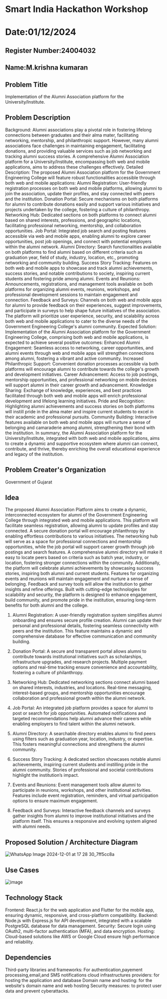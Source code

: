# Smart India Hackathon Workshop
# Date:01/12/2024
## Register Number:24004032
## Name:M.krishna kumaran
## Problem Title
Implementation of the Alumni Association platform for the University/Institute.
## Problem Description
Background: Alumni associations play a pivotal role in fostering lifelong connections between graduates and their alma mater, facilitating networking, mentorship, and philanthropic support. However, many alumni associations face challenges in maintaining engagement, facilitating donations, and providing valuable services such as job networking and tracking alumni success stories. A comprehensive Alumni Association platform for a University/Institute, encompassing both web and mobile applications, aims to address these challenges effectively. Detailed Description: The proposed Alumni Association platform for the Government Engineering College will feature robust functionalities accessible through both web and mobile applications: Alumni Registration: User-friendly registration processes on both web and mobile platforms, allowing alumni to join the association, update their profiles, and stay connected with peers and the institution. Donation Portal: Secure mechanisms on both platforms for alumni to contribute donations easily and support various initiatives and projects undertaken by the college, fostering a culture of philanthropy. Networking Hub: Dedicated sections on both platforms to connect alumni based on shared interests, professions, and geographic locations, facilitating professional networking, mentorship, and collaboration opportunities. Job Portal: Integrated job search and posting features accessible via web and mobile apps, enabling alumni to explore career opportunities, post job openings, and connect with potential employers within the alumni network. Alumni Directory: Search functionalities available on both platforms to find alumni based on different criteria such as graduation year, field of study, industry, location, etc., promoting networking and community building. Success Story Tracking: Features on both web and mobile apps to showcase and track alumni achievements, success stories, and notable contributions to society, inspiring current students and fostering pride among alumni. Events and Reunions: Announcements, registrations, and management tools available on both platforms for organizing alumni events, reunions, workshops, and professional development sessions to maintain engagement and connection. Feedback and Surveys: Channels on both web and mobile apps for alumni to provide feedback on their experiences, suggest improvements, and participate in surveys to help shape future initiatives of the association. The platform will prioritize user experience, security, and scalability across both web and mobile applications to cater to the diverse needs of the Government Engineering College's alumni community. Expected Solution: Implementation of the Alumni Association platform for the Government Engineering College, comprising both web and mobile applications, is expected to achieve several positive outcomes: Enhanced Alumni Engagement: Seamless access to networking, career opportunities, and alumni events through web and mobile apps will strengthen connections among alumni, fostering a vibrant and active community. Increased Philanthropic Support: Convenient donation processes accessible via both platforms will encourage alumni to contribute towards the college's growth and development initiatives. Career Advancement: Access to job postings, mentorship opportunities, and professional networking on mobile devices will support alumni in their career growth and advancement. Knowledge Sharing: Exchange of knowledge, experiences, and best practices facilitated through both web and mobile apps will enrich professional development and lifelong learning initiatives. Pride and Recognition: Highlighting alumni achievements and success stories on both platforms will instill pride in the alma mater and inspire current students to excel in their academic and professional pursuits. Community Building: Interactive features available on both web and mobile apps will nurture a sense of belonging and camaraderie among alumni, strengthening their bond with the institution. In summary, the Alumni Association platform for the University/Institute, integrated with both web and mobile applications, aims to create a dynamic and supportive ecosystem where alumni can connect, contribute, and thrive, thereby enriching the overall educational experience and legacy of the institution.
## Problem Creater's Organization
Government of Gujarat

## Idea
The proposed Alumni Association Platform aims to create a dynamic, interconnected ecosystem for alumni of the Government Engineering College through integrated web and mobile applications. This platform will facilitate seamless registration, allowing alumni to update profiles and stay connected. A secure donation portal will encourage philanthropy by enabling effortless contributions to various initiatives. The networking hub will serve as a space for professional connections and mentorship opportunities, while the job portal will support career growth through job postings and search features. A comprehensive alumni directory will make it easy to locate peers based on criteria such as batch year, industry, or location, fostering stronger connections within the community. Additionally, the platform will celebrate alumni achievements by showcasing success stories, inspiring both alumni and current students. Features for organizing events and reunions will maintain engagement and nurture a sense of belonging. Feedback and survey tools will allow the institution to gather insights and refine offerings. Built with cutting-edge technologies for scalability and security, the platform is designed to enhance engagement, build community, and promote pride in the institution, ensuring long-term benefits for both alumni and the college.

1. Alumni Registration:
A user-friendly registration system simplifies alumni onboarding and ensures secure profile creation. Alumni can update their personal and professional details, fostering seamless connectivity with peers and the institution. This feature maintains a dynamic and comprehensive database for effective communication and community building.

2. Donation Portal:
A secure and transparent portal allows alumni to contribute towards institutional initiatives such as scholarships, infrastructure upgrades, and research projects. Multiple payment options and real-time tracking ensure convenience and accountability, fostering a culture of philanthropy.

3. Networking Hub:
Dedicated networking sections connect alumni based on shared interests, industries, and locations. Real-time messaging, interest-based groups, and mentorship opportunities encourage collaboration and professional growth within the alumni network.

4. Job Portal:
An integrated job platform provides a space for alumni to post or search for job opportunities. Automated notifications and targeted recommendations help alumni advance their careers while enabling employers to find talent within the alumni network.

5. Alumni Directory:
A searchable directory enables alumni to find peers using filters such as graduation year, location, industry, or expertise. This fosters meaningful connections and strengthens the alumni community.

6. Success Story Tracking:
A dedicated section showcases notable alumni achievements, inspiring current students and instilling pride in the alumni community. Stories of professional and societal contributions highlight the institution’s impact.

7. Events and Reunions:
Event management tools allow alumni to participate in reunions, workshops, and other institutional activities. Features include event registration, reminders, and virtual participation options to ensure maximum engagement.

8. Feedback and Surveys:
Interactive feedback channels and surveys gather insights from alumni to improve institutional initiatives and the platform itself. This ensures a responsive and evolving system aligned with alumni needs.








## Proposed Solution / Architecture Diagram
![WhatsApp Image 2024-12-01 at 17 28 30_7ff5cc8a](https://github.com/user-attachments/assets/768a0d39-db35-4961-9adb-7728633ff569)



## Use Cases
![image](https://github.com/user-attachments/assets/56bc8608-73ec-4b0a-aee2-2b6f5c4b0ab7)



## Technology Stack
Frontend: React.js for the web application and Flutter for the mobile app, ensuring dynamic, responsive, and cross-platform compatibility.
Backend: Node.js with Express.js for API development, integrated with a scalable PostgreSQL database for data management.
Security: Secure login using OAuth2, multi-factor authentication (MFA), and data encryption.
Hosting: Cloud-based solutions like AWS or Google Cloud ensure high performance and reliability.


## Dependencies
Third-party libraries and frameworks: For authentication,payement processing,email,and SMS notifications
cloud infrastructures providers: for hosting the application and database
Domain name and hosting: for the website's domain name and web hosting
Security measures: to protect user data and prevent cyberattacks.

